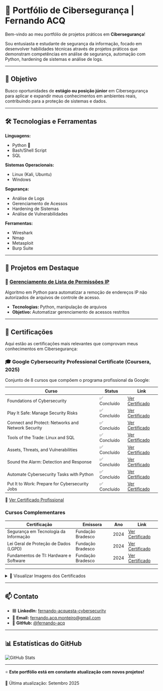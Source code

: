 # 🔐 Portfólio de Cibersegurança | Fernando ACQ

Bem-vindo ao meu portfólio de projetos práticos em **Cibersegurança**! 

Sou entusiasta e estudante de segurança da informação, focado em desenvolver habilidades técnicas através de projetos práticos que demonstram competências em análise de segurança, automação com Python, hardening de sistemas e análise de logs.

---

## 🎯 Objetivo

Busco oportunidades de **estágio ou posição júnior** em Cibersegurança para aplicar e expandir meus conhecimentos em ambientes reais, contribuindo para a proteção de sistemas e dados.

---

## 🛠️ Tecnologias e Ferramentas

**Linguagens:**
- Python 🐍
- Bash/Shell Script
- SQL

**Sistemas Operacionais:**
- Linux (Kali, Ubuntu)
- Windows

**Segurança:**
- Análise de Logs
- Gerenciamento de Acessos
- Hardening de Sistemas
- Análise de Vulnerabilidades

**Ferramentas:**
- Wireshark
- Nmap
- Metasploit
- Burp Suite

---

## 📂 Projetos em Destaque

### 🔹 [Gerenciamento de Lista de Permissões IP](https://github.com/fernando-acq/ip-access-manager)
Algoritmo em Python para automatizar a remoção de endereços IP não autorizados de arquivos de controle de acesso.
- **Tecnologias:** Python, manipulação de arquivos
- **Objetivo:** Automatizar gerenciamento de acessos restritos

---

## 📜 Certificações

Aqui estão as certificações mais relevantes que comprovam meus conhecimentos em Cibersegurança:

### 🎓 Google Cybersecurity Professional Certificate (Coursera, 2025)

Conjunto de 8 cursos que compõem o programa profissional da Google:

| Curso | Status | Link |
|-------|--------|------|
| Foundations of Cybersecurity | ✅ Concluído | [Ver Certificado](./certificados/fundations-of-cybersecurity.pdf) |
| Play It Safe: Manage Security Risks | ✅ Concluído | [Ver Certificado](./certificados/manage-security-risks.pdf) |
| Connect and Protect: Networks and Network Security | ✅ Concluído | [Ver Certificado](./certificados/networks-security.pdf) |
| Tools of the Trade: Linux and SQL | ✅ Concluído | [Ver Certificado](./certificados/linux-sql.pdf) |
| Assets, Threats, and Vulnerabilities | ✅ Concluído | [Ver Certificado](./certificados/assets-threats-vulnerabilities.pdf) |
| Sound the Alarm: Detection and Response | ✅ Concluído | [Ver Certificado](./certificados/detection-response.pdf) |
| Automate Cybersecurity Tasks with Python | ✅ Concluído | [Ver Certificado](./certificados/automate-with-python.pdf) |
| Put It to Work: Prepare for Cybersecurity Jobs | ✅ Concluído | [Ver Certificado](./certificados/cybersecurity-jobs.pdf) |

🔗 [Ver Certificado Profissional](./certificados/google-cybersecurity-professional.pdf)

### Cursos Complementares

| Certificação | Emissora | Ano | Link |
|--------------|----------|-----|------|
| Segurança em Tecnologia da Informação | Fundação Bradesco | 2024 | [Ver Certificado](./certificados/bradesco-seguranca-ti.pdf) |
| Lei Geral de Proteção de Dados (LGPD) | Fundação Bradesco | 2024 | [Ver Certificado](./certificados/bradesco-lgpd.pdf) |
| Fundamentos de TI: Hardware e Software | Fundação Bradesco | 2024 | [Ver Certificado](./certificados/bradesco-fundamentos-ti.pdf) |

---

<details>
<summary>📎 Visualizar Imagens dos Certificados</summary>

<div>
  <a href="./certificados/google-cybersecurity-professional.pdf" target="_blank">
    <img src="./certificados/google-cert.png" alt="Google Cybersecurity Professional Certificate" width="300"/>
  </a>
  <a href="./certificados/bradesco-seguranca-ti.pdf" target="_blank">
    <img src="./certificados/bradesco-seguranca-ti.png" alt="Bradesco Segurança TI" width="300"/>
  </a>
  <a href="./certificados/bradesco-lgpd.pdf" target="_blank">
    <img src="./certificados/bradesco-lgpd.png" alt="Bradesco LGPD" width="300"/>
  </a>
  <a href="./certificados/bradesco-fundamentos-ti.pdf" target="_blank">
    <img src="./certificados/bradesco-fundamentos-ti.png" alt="Bradesco Fundamentos TI" width="300"/>
  </a>
</div>

</details>

---

## 📫 Contato

- 🟦 **LinkedIn:** [fernando-acquesta-cybersecurity](https://www.linkedin.com/in/fernando-acquesta-cybersecurity)
- 📧 **Email:** fernando.acq.monteiro@gmail.com
- 🐙 **GitHub:** [@fernando-acq](https://github.com/fernando-acq)

---

## 📊 Estatísticas do GitHub

![GitHub Stats](https://github-readme-stats.vercel.app/api?username=fernando-acq&show_icons=true&theme=dark)

---

⭐ **Este portfólio está em constante atualização com novos projetos!**

📌 Última atualização: Setembro 2025
